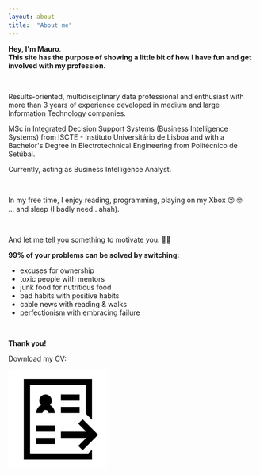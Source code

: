 ```yaml
---
layout: about
title:  "About me"
---
```


**Hey, I'm Mauro**. <br>
**This site has the purpose of showing a little bit of how I have fun and get involved with my profession.**

&ensp;

Results-oriented, multidisciplinary data professional and enthusiast with more than 3 years of experience developed in medium and large Information Technology companies. 

MSc in Integrated Decision Support Systems (Business Intelligence Systems) from ISCTE - Instituto Universitário de Lisboa and with a Bachelor's Degree in Electrotechnical Engineering from Politécnico de Setúbal.

Currently, acting as Business Intelligence Analyst.

&ensp;

In my free time, I enjoy reading, programming, playing on my Xbox 😜 🤓  <br>
... and sleep (I badly need.. ahah).

&ensp;


And let me tell you something to motivate you: 🙏🏽

**99% of your problems can be solved by switching:**

- excuses for ownership <br>
- toxic people with mentors <br>
- junk food for nutritious food <br>
- bad habits with positive habits <br>
- cable news with reading & walks <br>
- perfectionism with embracing failure <br>


&ensp;

**Thank you!**

<p>Download my CV:<p>

<a href="/assets/resume.pdf" download>
  <img src="/assets/cv.png" alt="W3Schools" width="200" height="200">
</a>

<h1 id="posts-label"></h1>

